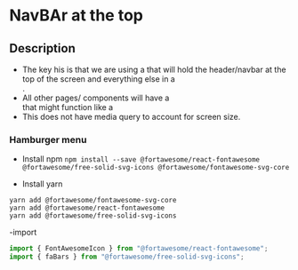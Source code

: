 # NavBAr at the top

## Description

- The key his is that we are using a <TemplateView> that will hold the header/navbar at the top of the screen and everything else in a <main>.
- All other pages/ components will have a <div> that might function like a <main>
- This does not have media query to account for screen size.

### Hamburger menu

- Install npm
  `npm install --save @fortawesome/react-fontawesome @fortawesome/free-solid-svg-icons @fortawesome/fontawesome-svg-core`

- Install yarn

```
yarn add @fortawesome/fontawesome-svg-core
yarn add @fortawesome/react-fontawesome
yarn add @fortawesome/free-solid-svg-icons
```

-import

```js
import { FontAwesomeIcon } from "@fortawesome/react-fontawesome";
import { faBars } from "@fortawesome/free-solid-svg-icons";
```
